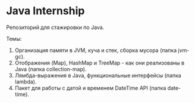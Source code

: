 # Java Internship
Репозиторий для стажировки по Java.

Темы:
1. Организация памяти в JVM, куча и стек, сборка мусора (папка jvm-gc).
2. Отображения (Map), HashMap и TreeMap - как они реализованы в Java (папка collection-map).
3. Лямбда-выражения в Java, функциональные интерфейсы (папка lambda).
4. Пакет для работы с датой и временем DateTime API (папка date-time).
